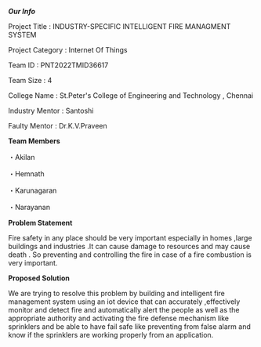 ***Our Info***

Project Title    :	INDUSTRY-SPECIFIC INTELLIGENT FIRE MANAGMENT SYSTEM

Project Category : 	Internet Of Things  

Team ID          :	PNT2022TMID36617

Team Size        : 	4  

College Name     : 	  St.Peter's College of Engineering and Technology , Chennai

Industry Mentor  :  Santoshi

Faulty Mentor    :	Dr.K.V.Praveen

**Team Members**

・Akilan

・Hemnath 

・Karunagaran

・Narayanan

**Problem Statement**

 Fire safety in any place should be very important especially in homes ,large buildings and industries .It can cause damage to resources and may cause death . So preventing and controlling the fire in case of a fire combustion is very important.
 
 **Proposed Solution**
 
   We are trying to resolve this problem by building and intelligent fire management system using an iot device that can accurately ,effectively monitor and detect fire and automatically alert the people as well as the appropriate authority and activating the fire defense mechanism like sprinklers and be able to have fail safe like preventing from false alarm and know if the sprinklers are working properly from an application.
